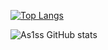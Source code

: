 [![Top Langs](https://github-readme-stats-beryl-nu-33.vercel.app/api/top-langs?username=As1ss&theme=synthwave&layout=compact)](https://github.com/As1ss/github-readme-stats) 

<span/>![As1ss GitHub stats](https://github-readme-stats.vercel.app/api?username=As1ss&count_private=true&theme=synthwave&padding-top=190px)



